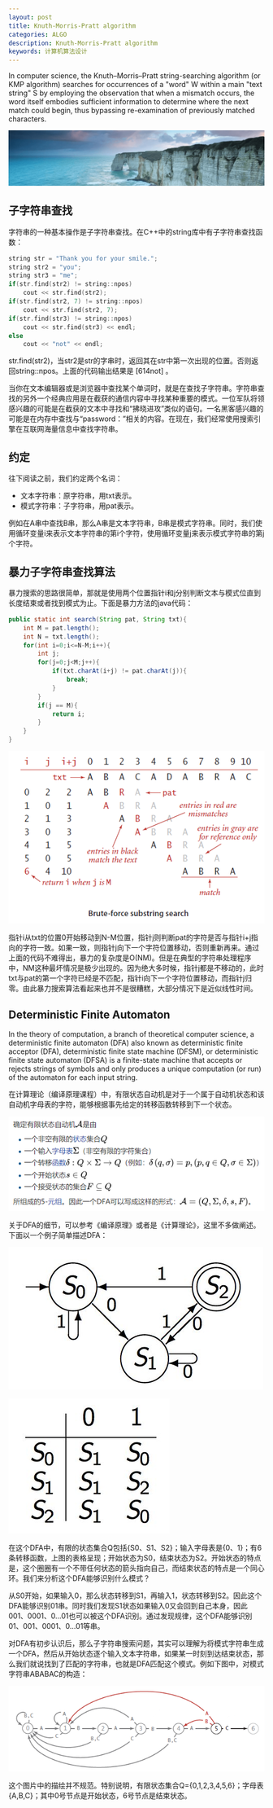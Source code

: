 ```yaml
---
layout: post
title: Knuth-Morris-Pratt algorithm
categories: ALGO
description: Knuth-Morris-Pratt algorithm
keywords: 计算机算法设计
---
```


In computer science, the Knuth–Morris–Pratt string-searching algorithm (or KMP algorithm) searches for occurrences of a "word" W within a main "text string" S by employing the observation that when a mismatch occurs, the word itself embodies sufficient information to determine where the next match could begin, thus bypassing re-examination of previously matched characters.

![](/images/ALGO/T5.png)

## 子字符串查找

字符串的一种基本操作是子字符串查找。在C++中的string库中有子字符串查找函数：

```c++
string str = "Thank you for your smile.";
string str2 = "you";
string str3 = "me";
if(str.find(str2) != string::npos)
    cout << str.find(str2);
if(str.find(str2, 7) != string::npos)
    cout << str.find(str2, 7);
if(str.find(str3) != string::npos)
    cout << str.find(str3) << endl;
else
    cout << "not" << endl;
```

str.find(str2)，当str2是str的字串时，返回其在str中第一次出现的位置。否则返回string::npos。上面的代码输出结果是 [614not] 。

当你在文本编辑器或是浏览器中查找某个单词时，就是在查找子字符串。字符串查找的另外一个经典应用是在截获的通信内容中寻找某种重要的模式。一位军队将领感兴趣的可能是在截获的文本中寻找和“拂晓进攻”类似的语句。一名黑客感兴趣的可能是在内存中查找与“password：”相关的内容。在现在，我们经常使用搜索引擎在互联网海量信息中查找字符串。

## 约定

往下阅读之前，我们约定两个名词：

- 文本字符串：原字符串，用txt表示。
- 模式字符串：子字符串，用pat表示。

例如在A串中查找B串，那么A串是文本字符串，B串是模式字符串。同时，我们使用循环变量i来表示文本字符串的第i个字符，使用循环变量j来表示模式字符串的第j个字符。

## 暴力子字符串查找算法

暴力搜索的思路很简单，那就是使用两个位置指针i和j分别判断文本与模式位直到长度结束或者找到模式为止。下面是暴力方法的java代码：

```java
public static int search(String pat, String txt){
    int M = pat.length();
    int N = txt.length();
    for(int i=0;i<=N-M;i++){
        int j;
        for(j=0;j<M;j++){
            if(txt.charAt(i+j) != pat.charAt(j)){
                break;
            }
        }
        if(j == M){
            return i;
        }
    }
}
```

![](/images/ALGO/KMP.png)

指针i从txt的位置0开始移动到N-M位置，指针j则判断pat的字符是否与指针i+j指向的字符一致。如果一致，则指针j向下一个字符位置移动，否则重新再来。通过上面的代码不难得出，暴力的复杂度是O(NM)。但是在典型的字符串处理程序中，NM这种最坏情况是极少出现的。因为绝大多时候，指针j都是不移动的，此时txt与pat的第一个字符已经是不匹配，指针i向下一个字符位置移动，而指针j归零。由此暴力搜索算法看起来也并不是很糟糕，大部分情况下是近似线性时间。

## Deterministic Finite Automaton

In the theory of computation, a branch of theoretical computer science, a deterministic finite automaton (DFA) also known as deterministic finite acceptor (DFA), deterministic finite state machine (DFSM), or deterministic finite state automaton (DFSA) is a finite-state machine that accepts or rejects strings of symbols and only produces a unique computation (or run) of the automaton for each input string.

在计算理论（编译原理课程）中，有限状态自动机是对于一个属于自动机状态和该自动机字母表的字符，能够根据事先给定的转移函数转移到下一个状态。

![](/images/ALGO/KMP2.png)

关于DFA的细节，可以参考《编译原理》或者是《计算理论》，这里不多做阐述。下面以一个例子简单描述DFA：

![](/images/ALGO/KMP3.png)

![](/images/ALGO/KMP4.png)

在这个DFA中，有限的状态集合Q包括{S0、S1、S2}；输入字母表是{0、1}；有6条转移函数，上图的表格呈现；开始状态为S0，结束状态为S2。开始状态的特点是，这个圈圈有一个不带任何状态的箭头指向自己，而结束状态的特点是一个同心环。我们来分析这个DFA能够识别什么模式？

从S0开始，如果输入0，那么状态转移到S1，再输入1，状态转移到S2。因此这个DFA能够识别01串。同时我们发现S1状态如果输入0又会回到自己本身，因此001、0001、0...01也可以被这个DFA识别。通过发现规律，这个DFA能够识别01、001、0001、0...01等串。

对DFA有初步认识后，那么子字符串搜索问题，其实可以理解为将模式字符串生成一个DFA，然后从开始状态逐个输入文本字符串，如果某一时刻到达结束状态，那么我们就说找到了匹配的字符串，也就是DFA匹配这个模式。例如下图中，对模式字符串ABABAC的构造：

![](/images/ALGO/KMP5.png)

这个图片中的描绘并不规范。特别说明，有限状态集合Q={0,1,2,3,4,5,6}；字母表{A,B,C}；其中0号节点是开始状态，6号节点是结束状态。
